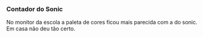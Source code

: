 ### Contador do Sonic 
No monitor da escola a paleta de cores ficou mais parecida com a do sonic. Em casa não deu tão certo.
